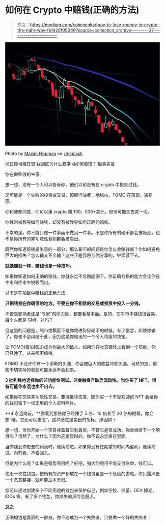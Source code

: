 # 如何在 Crypto 中赔钱(正确的方法)

> 原文：<https://medium.com/coinmonks/how-to-lose-money-in-crypto-the-right-way-fe1429f05346?source=collection_archive---------37----------------------->

![](img/beef04195ab69a1cfa89af5700bf1b23.png)

Photo by [Maxim Hopman](https://unsplash.com/@nampoh?utm_source=unsplash&utm_medium=referral&utm_content=creditCopyText) on [Unsplash](https://unsplash.com/s/photos/crypto-market?utm_source=unsplash&utm_medium=referral&utm_content=creditCopyText)

现在你可能在想‘我到底为什么要学习如何赔钱？’但事实是

你在做赔钱的生意。

想一想，没有一个人可以告诉你，他们以前没有在 crypto 中损失过钱。

这可能是一个失败的投资或交易，超额汽油费，地毯拉，FOMO 在顶部，盗窃等。

你和我都同意，你可以用 crypto 赚 100，000+美元，但也可能失去这一切。

你经常被教导如何赚钱，却没有被教导如何正确的赔钱。

不幸的是，你不能只做一件事而不做另一件事。不是你所有的硬币都会被吸走，也不是你所有的非功能性食物都会被卖出。

既然你知道赔钱是生意的一部分，那么要问的问题是你怎么会赔钱呢？你如何避免巨大的损失？怎么输又不全输？这些正是我将与你分享的，继续读下去。

**就像赚钱一样，赔钱也是一种技巧。**

如果你知道如何正确的赔钱，你就永远不会彻底倒下。你正确亏损的能力会让你在牛市和熊市中脱颖而出。

以下是在加密中赔钱的正确方法

**只把钱投在你确信的地方。不要在你不相信的交易或投资中投入一分钱。**

不管是影响者还是“专家”向你兜售，都要看基本面。是的，在牛市中赚钱很容易，每个人都是 GMI，对吗？

但这里的问题是，熊市或横盘不是你跳进狗屎硬币的时候。有了信念，即使你输了，你也不会纠结于此，因为这是你做出的一个令人信服的决定。

让 FOMO(害怕错过)成为你最大的敌人。如果你在社交媒体上看到一个项目，你已经晚了。从来都不值得。

FOMO 不允许你有一个清晰的头脑，你会被巨大的收益冲昏头脑。可悲的是，那些不切实际的收获可能永远不会到来。

**3 批判性地选择你的非功能性测试。非金融资产缺乏流动性。当你买了 NFT，很有可能你永远也卖不出去。**

如果你在交易非功能性交易，要持批评态度，因为买一个不受欢迎的 NFT 会给你的钱包留下一张无用的个人资料照片。

**4 永远向前。**你看到那些你已经赚了 5 倍、10 倍甚至 20 倍的时候，你会想“哦，它还可以更高”，这种感觉是卖出的指标，原因如下

想一想，当你开始一个项目并监督它到最后，不管它是否成功，你会继续下一个项目吗？当然了。为什么？因为这是暂时的。你不该永远呆在里面。

当你赚到你想要的利润时，继续前进。如果你没有在期望的时间内盈利，继续前进。向前看，不要回头。

但是为什么呢？如果是强势项目呢？好吧，强大的项目不能支付账单，钱可以。

使用一次性钱包。把所有的资产都放在一个钱包里是一个危险的游戏。你只需点击一个恶意链接，就可能血本无归。

您可以通过创建多个不同用途的钱包来保护自己，例如空投、储蓄、DEX 掉期。IDOs 等。有了多个钱包，你损失的风险会更小。

**总之**

正确输钱是赢家的一部分。你不必成为一个失败者，只要做一个好的失败者！